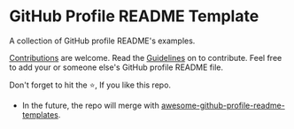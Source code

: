 # GitHub Profile README Template

A collection of GitHub profile README's examples.

[Contributions](https://github.com/jaypavasiya/add-your-readme/blob/master/CONTRIBUTING.md) are welcome. Read the [Guidelines](https://github.com/jaypavasiya/add-your-readme/blob/master/CONTRIBUTING.md) on to contribute.
Feel free to add your or someone else's GitHub profile README file.

Don't forget to hit the :star:, If you like this repo.


* In the future, the repo will merge with [awesome-github-profile-readme-templates](https://github.com/durgeshsamariya/awesome-github-profile-readme-templates).
